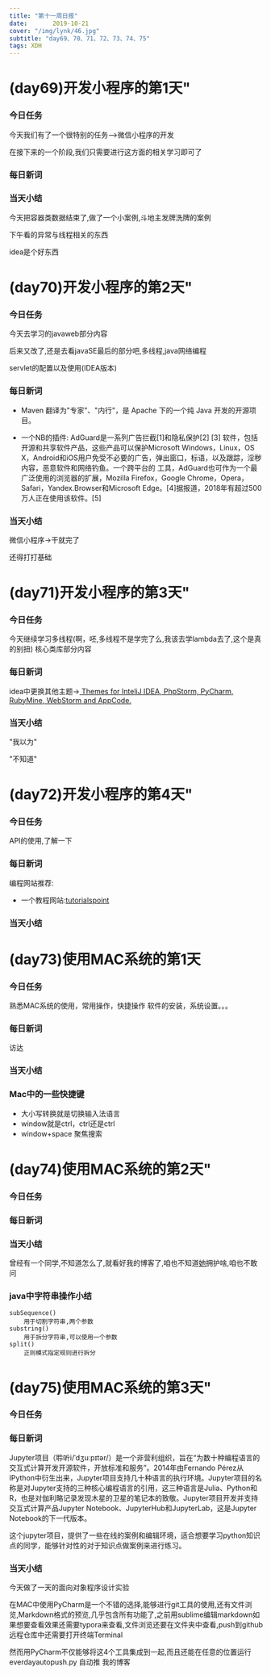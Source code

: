 ```yaml
---  
title: "第十一周日报"   
date:       2019-10-21
cover: "/img/lynk/46.jpg"
subtitle: "day69、70、71、72、73、74、75"   
tags: XDH    
---  
```











# (day69)开发小程序的第1天"  
### 今日任务
今天我们有了一个很特别的任务-->微信小程序的开发

在接下来的一个阶段,我们只需要进行这方面的相关学习即可了
### 每日新词

### 当天小结
今天把容器类数据结束了,做了一个小案例,斗地主发牌洗牌的案例

下午看的异常与线程相关的东西

idea是个好东西

# (day70)开发小程序的第2天" 
### 今日任务
今天去学习的javaweb部分内容

后来又改了,还是去看javaSE最后的部分吧,多线程,java网络编程

servlet的配置以及使用(IDEA版本)

### 每日新词
- Maven 翻译为"专家"、"内行"，是 Apache 下的一个纯 Java 开发的开源项目。

- 一个NB的插件:
AdGuard是一系列广告拦截[1]和隐私保护[2] [3] 软件，包括开源和共享软件产品，这些产品可以保护Microsoft Windows，Linux，OS X，Android和iOS用户免受不必要的广告，弹出窗口，标语，以及跟踪，淫秽内容，恶意软件和网络钓鱼。一个跨平台的 工具，AdGuard也可作为一个最广泛使用的浏览器的扩展，Mozilla Firefox，Google Chrome，Opera，Safari，Yandex.Browser和Microsoft Edge。[4]据报道，2018年有超过500万人正在使用该软件。[5]

### 当天小结
微信小程序->干就完了

还得打打基础


# (day71)开发小程序的第3天" 
### 今日任务
今天继续学习多线程(啊，呸,多线程不是学完了么,我该去学lambda去了,这个是真的别扭)
核心类库部分内容
### 每日新词
idea中更换其他主题->[ Themes for InteliJ IDEA, PhpStorm, PyCharm, RubyMine, WebStorm and AppCode.](http://www.riaway.com/)
### 当天小结

"我以为"

"不知道"

# (day72)开发小程序的第4天" 
### 今日任务
API的使用,了解一下
### 每日新词
编程网站推荐:
- 一个教程网站:[tutorialspoint](https://www.tutorialspoint.com/)

### 当天小结

# (day73)使用MAC系统的第1天   
### 今日任务
熟悉MAC系统的使用，常用操作，快捷操作
软件的安装，系统设置。。。

### 每日新词
访达



### 当天小结

### Mac中的一些快捷键
- 大小写转换就是切换输入法语言
- window就是ctrl，ctrl还是ctrl
- window+space 聚焦搜索

# (day74)使用MAC系统的第2天"   
### 今日任务

### 每日新词

### 当天小结
曾经有一个同学,不知道怎么了,就看好我的博客了,咱也不知道[她](https://caoyang7.github.io)拥护啥,咱也不敢问                    
### java中字符串操作小结

    subSequence()
        用于切割字符串,两个参数
    substring()
        用于拆分字符串,可以使用一个参数
    split()
        正则模式指定规则进行拆分
    
    

# (day75)使用MAC系统的第3天"   
### 今日任务

### 每日新词
Jupyter项目（聆听i/ˈdʒuːpɪtər/）是一个非营利组织，旨在“为数十种编程语言的交互式计算开发开源软件，开放标准和服务”。2014年由Fernando Pérez从IPython中衍生出来，Jupyter项目支持几十种语言的执行环境。Jupyter项目的名称是对Jupyter支持的三种核心编程语言的引用，这三种语言是Julia、Python和R，也是对伽利略记录发现木星的卫星的笔记本的致敬。Jupyter项目开发并支持交互式计算产品Jupyter Notebook、JupyterHub和JupyterLab，这是Jupyter Notebook的下一代版本。

这个jupyter项目，提供了一些在线的案例和编辑环境，适合想要学习python知识点的同学，能够针对性的对于知识点做案例来进行练习。
### 当天小结
今天做了一天的面向对象程序设计实验

在MAC中使用PyCharm是一个不错的选择,能够进行git工具的使用,还有文件浏览,Markdown格式的预览,几乎包含所有功能了,之前用sublime编辑markdown如果想要查看效果还需要typora来查看,文件浏览还要在文件夹中查看,push到github远程仓库中还需要打开终端Terminal

然而用PyCharm不仅能够将这4个工具集成到一起,而且还能在任意的位置运行everdayautopush.py 自动推 我的博客                 

    
